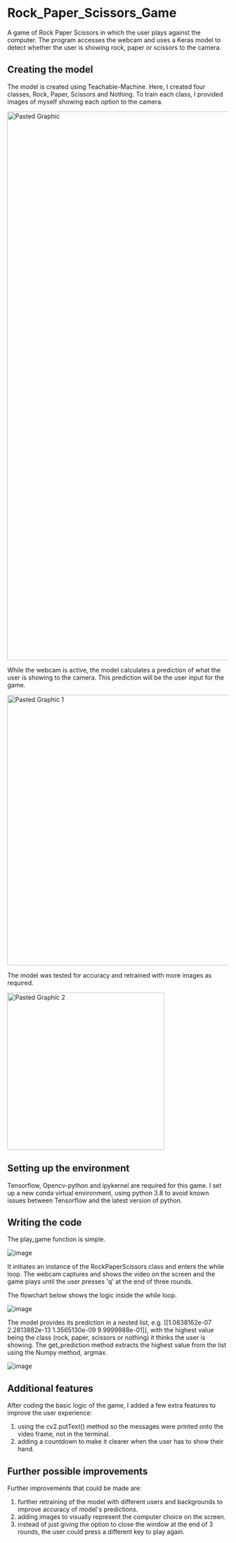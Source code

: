 # Rock_Paper_Scissors_Game

A game of Rock Paper Scissors in which the user plays against the computer. The program accesses the webcam and uses a Keras model to detect whether the user is showing rock, paper or scissors to the camera. 

## Creating the model

The model is created using Teachable-Machine. Here, I created four classes, Rock, Paper, Scissors and Nothing. To train each class, I provided images of myself showing each option to the camera. 

<img width="1245" alt="Pasted Graphic" src="https://user-images.githubusercontent.com/91407498/160380923-96a0d9fd-bd9d-471c-a42d-3eb990abb6da.png">

While the webcam is active, the model calculates a prediction of what the user is showing to the camera. This prediction will be the user input for the game. 

<img width="614" alt="Pasted Graphic 1" src="https://user-images.githubusercontent.com/91407498/160381798-2bb85654-e3cc-4745-a31a-fe9fef1f1c11.png">

The model was tested for accuracy and retrained with more images as required. 

<img width="357" alt="Pasted Graphic 2" src="https://user-images.githubusercontent.com/91407498/160381993-4d1db6fd-c4ad-4125-8b8f-b12bf9405ce6.png">

## Setting up the environment

Tensorflow, Opencv-python and ipykernel are required for this game. I set up a new conda virtual environment, using python 3.8 to avoid known issues between Tensorflow and the latest version of python. 

## Writing the code

The play_game function is simple. 

![image](https://user-images.githubusercontent.com/91407498/160385780-d80de149-ff80-47d8-ae47-2eee708dc373.png)

It initiates an instance of the RockPaperScissors class and enters the while loop. The webcam captures and shows the video on the screen and the game plays until the user presses 'q' at the end of three rounds. 

The flowchart below shows the logic inside the while loop. 

![image](https://user-images.githubusercontent.com/91407498/160477543-a11a0aa0-4adb-4e91-8782-35debccac915.png)
 
The model provides its prediction in a nested list, e.g. [[1.0838162e-07 2.2813882e-13 1.3565130e-09 9.9999988e-01]], with the highest value being the class (rock, paper, scissors or nothing) it thinks the user is showing. The get_prediction method extracts the highest value from the list using the Numpy method, argmax.

![image](https://user-images.githubusercontent.com/91407498/160477341-8ede303a-fd6a-4af6-99b1-182e0e8e1c93.png)

## Additional features

After coding the basic logic of the game, I added a few extra features to improve the user experience:
1. using the cv2.putText() method so the messages were printed onto the video frame, not in the terminal. 
2. adding a countdown to make it clearer when the user has to show their hand.

## Further possible improvements

Further improvements that could be made are:
1. further retraining of the model with different users and backgrounds to improve accuracy of model's predictions.
2. adding images to visually represent the computer choice on the screen. 
3. instead of just giving the option to close the window at the end of 3 rounds, the user could press a different key to play again. 
